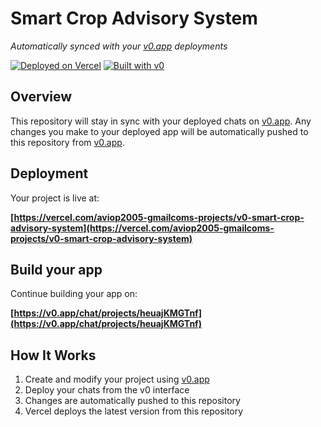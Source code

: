 # Smart Crop Advisory System

*Automatically synced with your [v0.app](https://v0.app) deployments*

[![Deployed on Vercel](https://img.shields.io/badge/Deployed%20on-Vercel-black?style=for-the-badge&logo=vercel)](https://vercel.com/aviop2005-gmailcoms-projects/v0-smart-crop-advisory-system)
[![Built with v0](https://img.shields.io/badge/Built%20with-v0.app-black?style=for-the-badge)](https://v0.app/chat/projects/heuajKMGTnf)

## Overview

This repository will stay in sync with your deployed chats on [v0.app](https://v0.app).
Any changes you make to your deployed app will be automatically pushed to this repository from [v0.app](https://v0.app).

## Deployment

Your project is live at:

**[https://vercel.com/aviop2005-gmailcoms-projects/v0-smart-crop-advisory-system](https://vercel.com/aviop2005-gmailcoms-projects/v0-smart-crop-advisory-system)**

## Build your app

Continue building your app on:

**[https://v0.app/chat/projects/heuajKMGTnf](https://v0.app/chat/projects/heuajKMGTnf)**

## How It Works

1. Create and modify your project using [v0.app](https://v0.app)
2. Deploy your chats from the v0 interface
3. Changes are automatically pushed to this repository
4. Vercel deploys the latest version from this repository